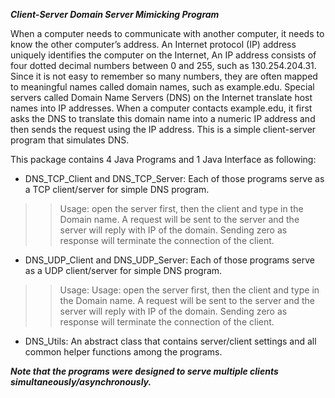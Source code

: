 _**Client-Server Domain Server Mimicking Program**_

When a computer needs to communicate with another computer, it needs to know the other computer’s address. An Internet protocol (IP) address uniquely identifies the computer on the Internet, An IP address consists of four dotted decimal numbers between 0 and 255, such as 130.254.204.31. Since it is not easy to remember so many numbers, they are often mapped to meaningful names called domain names, such as example.edu. Special servers called Domain Name Servers (DNS) on the Internet translate host names into IP addresses. When a computer contacts example.edu, it first asks the DNS to translate this domain name into a numeric IP address and then sends the request using the IP address. This is a simple client-server program that simulates DNS.

This package contains 4 Java Programs and 1 Java Interface as following:

* DNS_TCP_Client and DNS_TCP_Server: Each of those programs serve as a TCP client/server for simple DNS program.
>> Usage: open the server first, then the client and type in the Domain name. A request will be sent to the server and the server will reply with IP of the domain. Sending zero as response will terminate the connection of the client.

* DNS_UDP_Client and DNS_UDP_Server: Each of those programs serve as a UDP client/server for simple DNS program.
>> Usage: Usage: open the server first, then the client and type in the Domain name. A request will be sent to the server and the server will reply with IP of the domain. Sending zero as response will terminate the connection of the client. 

* DNS_Utils: An abstract class that contains server/client settings and all common helper functions among the programs.

**_Note that the programs were designed to serve multiple clients simultaneously/asynchronously._**